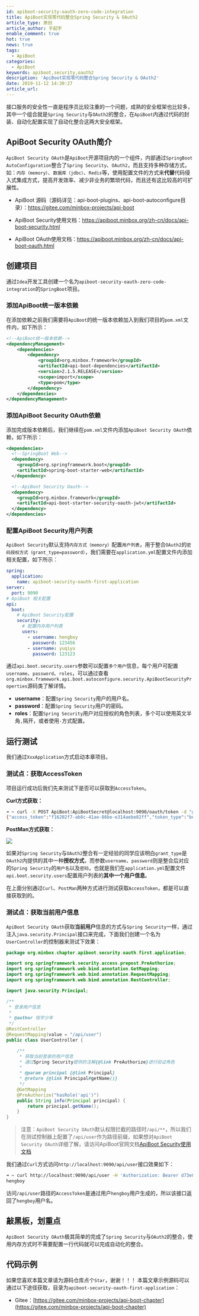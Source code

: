 ```yaml
---
id: apiboot-security-oauth-zero-code-integration
title: ApiBoot实现零代码整合Spring Security & OAuth2
article_type: 原创
article_author: 于起宇
enable_comment: true
hot: true
news: true
tags:
  - ApiBoot
categories:
  - ApiBoot
keywords: apiboot,security,oauth2
description: 'ApiBoot实现零代码整合Spring Security & OAuth2'
date: 2019-11-12 14:30:27
article_url:
---
```

接口服务的安全性一直是程序员比较注重的一个问题，成熟的安全框架也比较多，其中一个组合就是`Spring Security`与`OAuth2`的整合，在`ApiBoot`内通过代码的封装、自动化配置实现了自动化整合这两大安全框架。
<!--more-->

## ApiBoot Security OAuth简介

`ApiBoot Security OAuth`是`ApiBoot`开源项目内的一个组件，内部通过`SpringBoot AutoConfiguration`整合了`Spring Security`、`OAuth2`，而且支持多种存储方式，如：`内存（memory）`、`数据库（jdbc）`、`Redis`等，使用配置文件的方式来**代替**代码侵入式集成方式，提高开发效率、减少非业务的繁琐代码，而且还有这比较高的可扩展性。

- ApiBoot 源码（源码详见：api-boot-plugins、api-boot-autoconfigure目录）：https://gitee.com/minbox-projects/api-boot

- ApiBoot Security使用文档：https://apiboot.minbox.org/zh-cn/docs/api-boot-security.html

- ApiBoot OAuth使用文档：https://apiboot.minbox.org/zh-cn/docs/api-boot-oauth.html

## 创建项目

通过`Idea`开发工具创建一个名为`apiboot-security-oauth-zero-code-integration`的`SpringBoot`项目。
### 添加ApiBoot统一版本依赖
在添加依赖之前我们需要将`ApiBoot`的统一版本依赖加入到我们项目的`pom.xml`文件内，如下所示：
```xml
<!--ApiBoot统一版本依赖-->
<dependencyManagement>
    <dependencies>
        <dependency>
            <groupId>org.minbox.framework</groupId>
            <artifactId>api-boot-dependencies</artifactId>
            <version>2.1.5.RELEASE</version>
            <scope>import</scope>
            <type>pom</type>
        </dependency>
    </dependencies>
</dependencyManagement>
```
### 添加ApiBoot Security OAuth依赖

添加完成版本依赖后，我们继续在`pom.xml`文件内添加`ApiBoot Security OAuth`依赖，如下所示：

```xml
<dependencies>
  <!--SpringBoot Web-->
  <dependency>
    <groupId>org.springframework.boot</groupId>
    <artifactId>spring-boot-starter-web</artifactId>
  </dependency>

  <!--ApiBoot Security Oauth-->
  <dependency>
    <groupId>org.minbox.framework</groupId>
    <artifactId>api-boot-starter-security-oauth-jwt</artifactId>
  </dependency>
</dependencies>
```

### 配置ApiBoot Security用户列表

`ApiBoot Security`默认支持`内存方式（memory）`配置`用户列表`，用于整合`OAuth2`的`密码授权方式（grant_type=password）`，我们需要在`application.yml`配置文件内添加相关配置，如下所示：

```yaml
spring:
  application:
    name: apiboot-security-oauth-first-application
server:
  port: 9090
# ApiBoot 相关配置
api:
  boot:
    # ApiBoot Security配置
    security:
      # 配置内存用户列表
      users:
        - username: hengboy
          password: 123456
        - username: yuqiyu
          password: 123123
```

通过`api.boot.security.users`参数可以配置`多个用户`信息，每个用户可配置`username`、`password`、`roles`，可以通过查看`org.minbox.framework.api.boot.autoconfigure.security.ApiBootSecurityProperties`源码类了解详情。

- **username**：配置`Spring Security`用户的用户名。
- **password**：配置`Spring Security`用户的密码。
- **roles**：配置`Spring Security`用户对应授权的角色列表，多个可以使用英文半角`,`隔开，或者使用`-`方式配置。

## 运行测试

我们通过`XxxApplication`方式启动本章项目。

### 测试点：获取AccessToken

项目运行成功后我们先来测试下是否可以获取到`AccessToken`。

**Curl方式获取：**

```bash
➜ ~ curl -X POST ApiBoot:ApiBootSecret@localhost:9090/oauth/token -d "grant_type=password&username=hengboy&password=123456"
{"access_token":"f16202f7-ab8c-41ae-86be-e314aebe82ff","token_type":"bearer","refresh_token":"93c74812-ec5b-4676-8378-b68e4c1751ae","expires_in":3297,"scope":"api"}
```

**PostMan方式获取：**

![](/images/post/apiboot-security-oauth-zero-code-integration-1.png)

如果对`Spring Security`与`OAuth2`整合有一定经验的同学应该明白`grant_type`是`OAuth2`内提供的其中一种**授权方式**，而参数`username`、`password`则是整合后对应的`Spring Security`的`用户名`以及`密码`，也就是我们在`application.yml`配置文件`api.boot.security.users`配置用户列表的**其中一个用户信息**。

在上面分别通过`Curl`、`PostMan`两种方式进行测试获取`AccessToken`，都是可以直接获取到的。

### 测试点：获取当前用户信息

`ApiBoot Security OAuth`获取**当前用户**信息的方式与`Spring Security`一样，通过注入`java.security.Principal`接口来完成，下面我们创建一个名为`UserController`的控制器来测试下效果：

```java
package org.minbox.chapter.apiboot.security.oauth.first.application;

import org.springframework.security.access.prepost.PreAuthorize;
import org.springframework.web.bind.annotation.GetMapping;
import org.springframework.web.bind.annotation.RequestMapping;
import org.springframework.web.bind.annotation.RestController;

import java.security.Principal;

/**
 * 登录用户信息
 *
 * @author 恒宇少年
 */
@RestController
@RequestMapping(value = "/api/user")
public class UserController {

    /**
     * 获取当前登录的用户信息
     * 通过Spring Security提供的注解{@link PreAuthorize}进行验证角色
     *
     * @param principal {@link Principal}
     * @return {@link Principal#getName()}
     */
    @GetMapping
    @PreAuthorize("hasRole('api')")
    public String info(Principal principal) {
        return principal.getName();
    }
}
```

> 注意：`ApiBoot Security OAuth`默认权限拦截的路径时`/api/**`，所以我们在测试控制器上配置了`/api/user`作为路径前缀，如果想对`ApiBoot Security OAuth`详细了解，请访问ApiBoot官网文档[ApiBoot Security使用文档](https://apiboot.minbox.org/zh-cn/docs/api-boot-security.html)

我们通过`Curl`方式访问`http://localhost:9090/api/user`接口效果如下：

```bash
➜ ~ curl http://localhost:9090/api/user -H 'Authorization: Bearer d73e86a8-892f-42c1-bc95-04aedfe97828'
hengboy
```

访问`/api/user`路径的`AccessToken`是通过用户`hengboy`用户生成的，所以该接口返回了`hengboy`用户名。

## 敲黑板，划重点

`ApiBoot Security OAuth`极其简单的完成了`Spring Security`与`OAuth2`的整合，使用内存方式时不需要配置一行代码就可以完成自动化的整合。

## 代码示例
如果您喜欢本篇文章请为源码仓库点个`Star`，谢谢！！！
本篇文章示例源码可以通过以下途径获取，目录为`apiboot-security-oauth-first-application`：

- Gitee：[https://gitee.com/minbox-projects/api-boot-chapter](https://gitee.com/minbox-projects/api-boot-chapter)